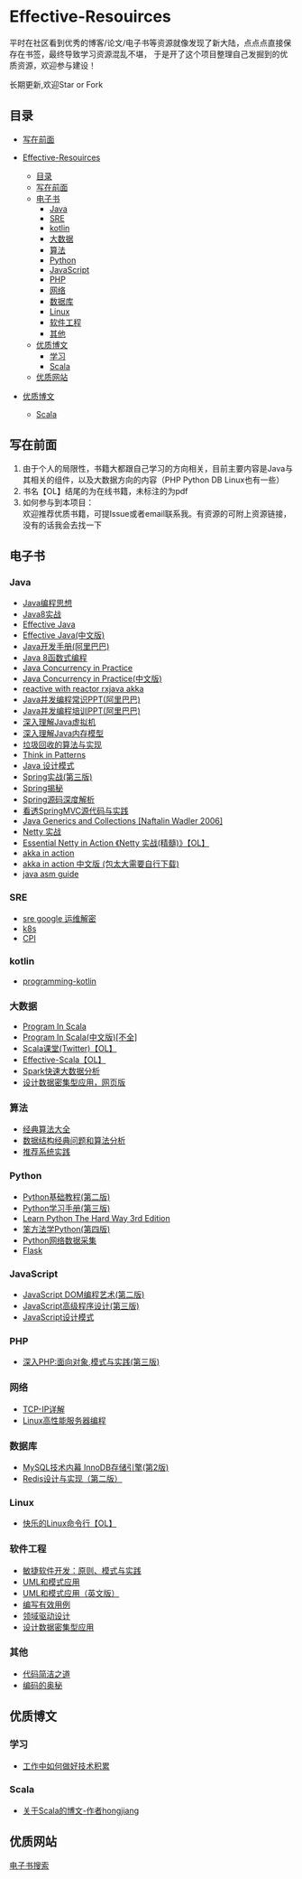 # Effective-Resouirces

平时在社区看到优秀的博客/论文/电子书等资源就像发现了新大陆，点点点直接保存在书签，最终导致学习资源混乱不堪，
于是开了这个项目整理自己发掘到的优质资源，欢迎参与建设！

长期更新,欢迎Star or Fork

## 目录

- [写在前面](#写在前面)

- [Effective-Resouirces](#effective-resouirces)
  - [目录](#目录)
  - [写在前面](#写在前面)
  - [电子书](#电子书)
    - [Java](#java)
    - [SRE](#sre)
    - [kotlin](#kotlin)
    - [大数据](#大数据)
    - [算法](#算法)
    - [Python](#python)
    - [JavaScript](#javascript)
    - [PHP](#php)
    - [网络](#网络)
    - [数据库](#数据库)
    - [Linux](#linux)
    - [软件工程](#软件工程)
    - [其他](#其他)
  - [优质博文](#优质博文)
    - [学习](#学习)
    - [Scala](#scala)
  - [优质网站](#优质网站)
    
- [优质博文](#优质博文)
    + [Scala](#scala)
  


## 写在前面

1. 由于个人的局限性，书籍大都跟自己学习的方向相关，目前主要内容是Java与其相关的组件，以及大数据方向的内容（PHP Python DB Linux也有一些）
2. 书名【OL】结尾的为在线书籍，未标注的为pdf
3. 如何参与到本项目：<br>
  欢迎推荐优质书籍，可提Issue或者email联系我。有资源的可附上资源链接，没有的话我会去找一下

## 电子书

### Java

+ [Java编程思想](Java/Java编程思想.pdf)
+ [Java8实战](Java/Java%208实战.pdf)
+ [Effective Java](Java/Effective_Java_2nd_Edition.pdf)
+ [Effective Java(中文版)](Java/《Effective%20Java中文版%20第2版》.(Joshua%20Bloch).%5BPDF%5D%26ckook.pdf)
+ [Java开发手册(阿里巴巴)](Java/阿里巴巴+Java+开发手册.pdf)
+ [Java 8函数式编程](Java/Java%208函数式编程.pdf)
+ [Java Concurrency in Practice](Java/Java%20Concurrency%20in%20Practice.pdf)
+ [Java Concurrency in Practice(中文版)](Java/Java%20并发编程实战.pdf)
+ [reactive with reactor rxjava akka](Java/Reactive%20Streams%20in%20Java%20Concurrency%20with%20RxJava,%20Reactor,%20and%20Akka%20Streams%20by%20Adam%20L.%20Davis%20(z-lib.org).epub)
+ [Java并发编程常识PPT(阿里巴巴)](Java/(alibaba)%20_java_并发编程常识-梁飞.pptx)
+ [Java并发编程培训PPT(阿里巴巴)](Java/(alibaba)_Java_并发编程培训.ppt)
+ [深入理解Java虚拟机](Java/jvm/深入理解Java虚拟机：JVM高级特性与最佳实践.pdf)
+ [深入理解Java内存模型](Java/jvm/think_deep_in_java_mem_model.pdf)
+ [垃圾回收的算法与实现](Java/jvm/垃圾回收的算法与实现---文字版.pdf)
+ [Think in Patterns](Java/TIPatterns.pdf)
+ [Java 设计模式](Java/设计模式(中文版).pdf)
+ [Spring实战(第三版)](Java/Spring实战%20第3版.pdf)
+ [Spring揭秘](Java/spring揭秘.pdf)
+ [Spring源码深度解析](Java/Spring源码深度解析.pdf)
+ [看透SpringMVC源代码与实践](Java/看透springMvc源代码分析与实践.pdf) 
+ [Java Generics and Collections [Naftalin Wadler 2006]](Java/[Naftalin_Wadler_2006]_Java_Generics_and_Collections.pdf)
+ [Netty 实战](Java/Netty_In_Action中文版/)
+ [Essential Netty in Action 《Netty 实战(精髓)》【OL】](https://waylau.com/essential-netty-in-action/)
+ [akka in action](Java/[www.java1234.com]akka%20in%20action.pdf)
+ [akka in action 中文版 (包太大需要自行下载)](http://tesscn.aibooks.cc/file/938796-424205568)
+ [java asm guide](Java/jvm/asm4-guide-java.pdf)

### SRE
+ [sre google 运维解密](sre/SRE_Google运维解密.pdf)
+ [k8s](sre/Kubernetes_in_Action_by_Marko_Luksa_(z-lib.org).pdf)
+ [CPI](sre/CPU_Performance_Evaluation--CPI.pdf)

### kotlin

+ [programming-kotlin](kotlin/programming-kotlin_b10_0.pdf)

### 大数据

+ [Program In Scala](bigdata/Programming_in_Scala.pdf)
+ [Program In Scala(中文版)[不全]](bigdata/Scala编程(中文版).pdf)
+ [Scala课堂(Twitter)【OL】](http://twitter.github.io/scala_school/zh_cn)
+ [Effective-Scala【OL】](http://twitter.github.io/effectivescala/index-cn.html)
+ [Spark快速大数据分析](bigdata/Spark快速大数据分析.pdf)
+ [设计数据密集型应用，网页版](https://vonng.gitbooks.io/ddia-cn/content/)

### 算法

+ [经典算法大全](数据与算法/经典算法大全.pdf)
+ [数据结构经典问题和算法分析](数据与算法/数据结构经典问题和算法分析.pdf)
+ [推荐系统实践](数据与算法/推荐系统实践.pdf)

### Python

+ [Python基础教程(第二版)](Python/Python基础教程2.pdf)
+ [Python学习手册(第三版)](Python/Python学习手册（第三版）.pdf)
+ [Learn Python The Hard Way 3rd Edition](Python/Learn%20Python%20The%20Hard%20Way%203rd%20Edition.pdf)
+ [笨方法学Python(第四版)](Python/笨办法学%20Python(第四版).pdf)
+ [Python网络数据采集](Python/Python网络数据采集.pdf)
+ [Flask](Python/Flask.pdf)


### JavaScript

+ [JavaScript DOM编程艺术(第二版)](JavaScript/JavaScript_DOM编程艺术第二版(中文).pdf)
+ [JavaScript高级程序设计(第三版)](JavaScript/JavaScript高级程序设计.pdf)
+ [JavaScript设计模式](JavaScript/JavaScript设计模式%20.pdf)


### PHP

+ [深入PHP:面向对象,模式与实践(第三版)](PHP/深入PHP：面向对象、模式与实践（第三版）高清PDF和完整源码下载/深入PHP++面向对象、模式与实践_第三版.pdf)


### 网络

+ [TCP-IP详解](网络/TCP-IP详解_卷一、二、三.pdf)
+ [Linux高性能服务器编程](网络/Linux高性能服务器编程.pdf)

### 数据库

+ [MySQL技术内幕 InnoDB存储引擎(第2版)](数据库/MySQL技术内幕(InnoDB存储引擎)第2版.pdf)
+ [Redis设计与实现（第二版）](数据库/redis设计与实现第二版.pdf)

### Linux

+ [快乐的Linux命令行【OL】](http://billie66.github.io/TLCL/index.html)

### 软件工程

+ [敏捷软件开发：原则、模式与实践](软件工程/敏捷软件开发：原则、模式与实践.pdf)
+ [UML和模式应用](软件工程/Applying_UML_and_Patterns（UML和模式应用）.pdf)
+  [UML和模式应用（英文版）](软件工程/UML和模式应用（第3版）英文版.chm)
+ [编写有效用例](软件工程/编写有效用例.pdf)
+ [领域驱动设计](软件工程/领域驱动设计_软件核心复杂性应对之道.epub)
+ [设计数据密集型应用](软件工程/设计数据密集型应用.pdf)

### 其他

+ [代码简洁之道](Java/clean_code.pdf)
+ [编码的奥秘](编码的奥秘.pdf)


## 优质博文

### 学习

+ [工作中如何做好技术积累](https://tech.meituan.com/study_vs_work.html)

### Scala

+ [关于Scala的博文-作者hongjiang](http://hongjiang.info/scala/)

## 优质网站
[电子书搜索](https://www.jiumodiary.com/ )
